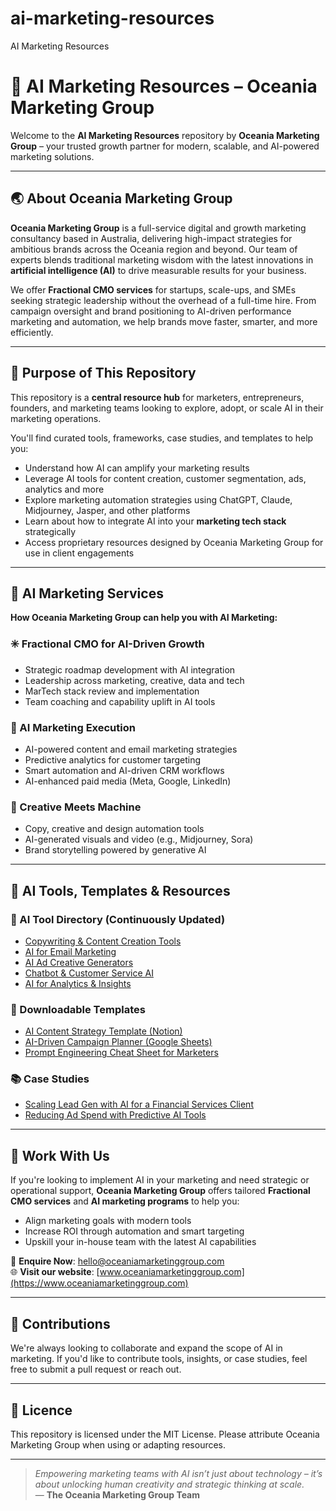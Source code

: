 # ai-marketing-resources
AI Marketing Resources 
# 🤖 AI Marketing Resources – Oceania Marketing Group

Welcome to the **AI Marketing Resources** repository by **Oceania Marketing Group** – your trusted growth partner for modern, scalable, and AI-powered marketing solutions.

---

## 🌏 About Oceania Marketing Group

**Oceania Marketing Group** is a full-service digital and growth marketing consultancy based in Australia, delivering high-impact strategies for ambitious brands across the Oceania region and beyond. Our team of experts blends traditional marketing wisdom with the latest innovations in **artificial intelligence (AI)** to drive measurable results for your business.

We offer **Fractional CMO services** for startups, scale-ups, and SMEs seeking strategic leadership without the overhead of a full-time hire. From campaign oversight and brand positioning to AI-driven performance marketing and automation, we help brands move faster, smarter, and more efficiently.

---

## 🎯 Purpose of This Repository

This repository is a **central resource hub** for marketers, entrepreneurs, founders, and marketing teams looking to explore, adopt, or scale AI in their marketing operations.

You'll find curated tools, frameworks, case studies, and templates to help you:
- Understand how AI can amplify your marketing results
- Leverage AI tools for content creation, customer segmentation, ads, analytics and more
- Explore marketing automation strategies using ChatGPT, Claude, Midjourney, Jasper, and other platforms
- Learn about how to integrate AI into your **marketing tech stack** strategically
- Access proprietary resources designed by Oceania Marketing Group for use in client engagements

---

## 🧠 AI Marketing Services

**How Oceania Marketing Group can help you with AI Marketing:**

### ✳️ Fractional CMO for AI-Driven Growth
- Strategic roadmap development with AI integration
- Leadership across marketing, creative, data and tech
- MarTech stack review and implementation
- Team coaching and capability uplift in AI tools

### 🚀 AI Marketing Execution
- AI-powered content and email marketing strategies
- Predictive analytics for customer targeting
- Smart automation and AI-driven CRM workflows
- AI-enhanced paid media (Meta, Google, LinkedIn)

### 🎨 Creative Meets Machine
- Copy, creative and design automation tools
- AI-generated visuals and video (e.g., Midjourney, Sora)
- Brand storytelling powered by generative AI

---

## 🧰 AI Tools, Templates & Resources

### 🔗 AI Tool Directory (Continuously Updated)
- [Copywriting & Content Creation Tools](./resources/content-tools.md)
- [AI for Email Marketing](./resources/email-automation.md)
- [AI Ad Creative Generators](./resources/ads.md)
- [Chatbot & Customer Service AI](./resources/chatbots.md)
- [AI for Analytics & Insights](./resources/data-insights.md)

### 📁 Downloadable Templates
- [AI Content Strategy Template (Notion)](./templates/ai-content-strategy-notion.md)
- [AI-Driven Campaign Planner (Google Sheets)](./templates/ai-campaign-planner.md)
- [Prompt Engineering Cheat Sheet for Marketers](./templates/prompt-cheat-sheet.md)

### 📚 Case Studies
- [Scaling Lead Gen with AI for a Financial Services Client](./case-studies/leadgen-finance.md)
- [Reducing Ad Spend with Predictive AI Tools](./case-studies/predictive-ads.md)

---

## 🤝 Work With Us

If you're looking to implement AI in your marketing and need strategic or operational support, **Oceania Marketing Group** offers tailored **Fractional CMO services** and **AI marketing programs** to help you:
- Align marketing goals with modern tools
- Increase ROI through automation and smart targeting
- Upskill your in-house team with the latest AI capabilities

📧 **Enquire Now**: [hello@oceaniamarketinggroup.com](mailto:hello@oceaniamarketinggroup.com)  
🌐 **Visit our website**: [www.oceaniamarketinggroup.com](https://www.oceaniamarketinggroup.com)

---

## 📌 Contributions

We're always looking to collaborate and expand the scope of AI in marketing. If you'd like to contribute tools, insights, or case studies, feel free to submit a pull request or reach out.

---

## 📄 Licence

This repository is licensed under the MIT License. Please attribute Oceania Marketing Group when using or adapting resources.

---

> *Empowering marketing teams with AI isn’t just about technology – it’s about unlocking human creativity and strategic thinking at scale.*  
> — **The Oceania Marketing Group Team**

